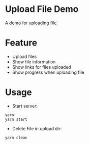 # Upload File Demo

A demo for uploading file.

# Feature

- Upload files
- Show file information
- Show links for files uploaded
- Show progress when uploading file 

# Usage

- Start server:

```shell
yarn
yarn start
```

- Delete File in upload dir:

```shell
yarn clean
```
